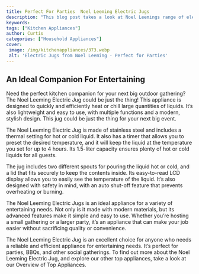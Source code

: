 ```yaml
---
title: Perfect For Parties  Noel Leeming Electric Jugs
description: "This blog post takes a look at Noel Leemings range of electric jugs  perfect for making coffee or tea for a crowd at your next party With multiple features on offer this post outlines all the perks these appliances bring"
keywords: 
tags: ["Kitchen Appliances"]
author: Curtis
categories: ["Household Appliances"]
cover: 
 image: /img/kitchenappliances/373.webp
 alt: 'Electric Jugs from Noel Leeming - Perfect for Parties'
---
```

## An Ideal Companion For Entertaining
Need the perfect kitchen companion for your next big outdoor gathering? The Noel Leeming Electric Jug could be just the thing! This appliance is designed to quickly and efficiently heat or chill large quantities of liquids. It’s also lightweight and easy to use, with multiple functions and a modern, stylish design. This jug could be just the thing for your next big event.

The Noel Leeming Electric Jug is made of stainless steel and includes a thermal setting for hot or cold liquid. It also has a timer that allows you to preset the desired temperature, and it will keep the liquid at the temperature you set for up to 4 hours. Its 1.5-liter capacity ensures plenty of hot or cold liquids for all guests.

The jug includes two different spouts for pouring the liquid hot or cold, and a lid that fits securely to keep the contents inside. Its easy-to-read LCD display allows you to easily see the temperature of the liquid. It’s also designed with safety in mind, with an auto shut-off feature that prevents overheating or burning.

The Noel Leeming Electric Jugs is an ideal appliance for a variety of entertaining needs. Not only is it made with modern materials, but its advanced features make it simple and easy to use. Whether you’re hosting a small gathering or a larger party, it’s an appliance that can make your job easier without sacrificing quality or convenience.

The Noel Leeming Electric Jug is an excellent choice for anyone who needs a reliable and efficient appliance for entertaining needs. It’s perfect for parties, BBQs, and other social gatherings. To find out more about the Noel Leeming Electric Jug, and explore our other top appliances, take a look at our Overview of Top Appliances.
